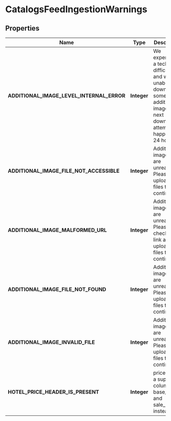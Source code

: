 

# CatalogsFeedIngestionWarnings

## Properties

Name | Type | Description | Notes
------------ | ------------- | ------------- | -------------
**ADDITIONAL_IMAGE_LEVEL_INTERNAL_ERROR** | **Integer** | We experienced a technical difficulty and were unable to download some additional images. The next download attempt will happen in 24 hours. |  [optional]
**ADDITIONAL_IMAGE_FILE_NOT_ACCESSIBLE** | **Integer** | Additional image files are unreadable. Please upload new files to continue. |  [optional]
**ADDITIONAL_IMAGE_MALFORMED_URL** | **Integer** | Additional image files are unreadable. Please check your link and upload new files to continue. |  [optional]
**ADDITIONAL_IMAGE_FILE_NOT_FOUND** | **Integer** | Additional image files are unreadable. Please upload new files to continue. |  [optional]
**ADDITIONAL_IMAGE_INVALID_FILE** | **Integer** | Additional image files are unreadable. Please upload new files to continue. |  [optional]
**HOTEL_PRICE_HEADER_IS_PRESENT** | **Integer** | price is not a supported column. Use base_price and sale_price instead. |  [optional]





